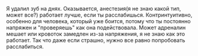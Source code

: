 ---
---
Я удалил зуб на днях.
Оказывается, анестезия(я не знаю какой тип, может все?) работает лучше, если ты расслабишься.
Контринтуитивно, особенно для человека, который уже боится, потому что ты постоянно напряжен и "проверяешь" как она подействовала. Может адреналин мешает или кровоток замедлен из-за напряжения, я не знаю как это работает.
Так что даже если страшно, нужно все равно попробовать расслабиться.